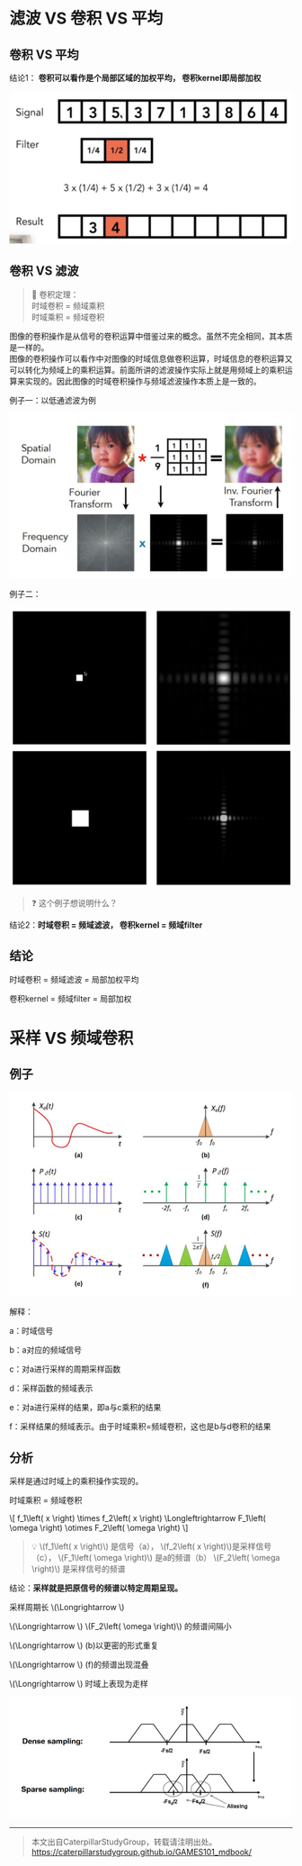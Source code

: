 # 滤波 VS 卷积 VS 平均

## 卷积 VS 平均

结论1： **卷积可以看作是个局部区域的加权平均， 卷积kernel即局部加权**  

![](../assets/29.PNG)

## 卷积 VS 滤波

> &#x1F50E; 卷积定理：  
> 时域卷积 = 频域乘积  
> 时域乘积 = 频域卷积

图像的卷积操作是从信号的卷积运算中借鉴过来的概念。虽然不完全相同，其本质是一样的。  
图像的卷积操作可以看作中对图像的时域信息做卷积运算，时域信息的卷积运算又可以转化为频域上的乘积运算。前面所讲的滤波操作实际上就是用频域上的乘积运算来实现的。因此图像的时域卷积操作与频域滤波操作本质上是一致的。

例子一：以低通滤波为例

<img title="" src="../assets/时域卷积.jpg" alt="" width="507">  

例子二：

![](../assets/30.PNG)![](../assets/31.PNG)

> &#x2753; 这个例子想说明什么？

结论2：**时域卷积 = 频域滤波， 卷积kernel = 频域filter**

## 结论

时域卷积 = 频域滤波 = 局部加权平均

卷积kernel = 频域filter = 局部加权


# 采样 VS 频域卷积

## 例子

<img title="" src="../assets/时域采样和频域采样.jpg" alt="" width="536">  

解释：  

a：时域信号   

b：a对应的频域信号   

c：对a进行采样的周期采样函数  

d：采样函数的频域表示  

e：对a进行采样的结果，即a与c乘积的结果  

f：采样结果的频域表示。由于时域乘积=频域卷积，这也是b与d卷积的结果

## 分析

采样是通过时域上的乘积操作实现的。

时域乘积 = 频域卷积

\\[
f_1\left( x \right) \times f_2\left( x \right) \Longleftrightarrow F_1\left( \omega \right) \otimes F_2\left( \omega \right) 
\\]

> &#x1F4A1; \\(f_1\left( x \right)\\) 是信号（a）， \\(f_2\left( x \right)\\)是采样信号（c）， \\(F_1\left( \omega \right)\\) 是a的频谱（b）  \\(F_2\left( \omega \right)\\) 是采样信号的频谱

结论：**采样就是把原信号的频谱以特定周期呈现。**

采样周期长 \\(\Longrightarrow \\)

\\(\Longrightarrow \\) \\(F_2\left( \omega \right)\\) 的频谱间隔小

\\(\Longrightarrow \\) (b)以更密的形式重复

\\(\Longrightarrow \\) (f)的频谱出现混叠 

\\(\Longrightarrow \\) 时域上表现为走样

<img title="" src="../assets/周期混叠.jpg" alt="" width="600">

----------------------------

> 本文出自CaterpillarStudyGroup，转载请注明出处。  
> https://caterpillarstudygroup.github.io/GAMES101_mdbook/

